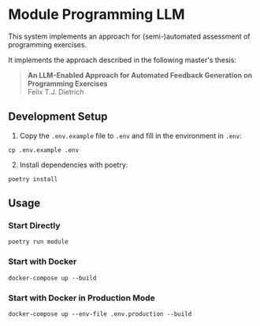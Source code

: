 # Module Programming LLM

This system implements an approach for (semi-)automated assessment of programming exercises.

It implements the approach described in the following master's thesis:
> **An LLM-Enabled Approach for Automated Feedback Generation on Programming Exercises**  
> Felix T.J. Dietrich

## Development Setup

1. Copy the `.env.example` file to `.env` and fill in the environment in `.env`:

```
cp .env.example .env
```

2. Install dependencies with poetry:

```
poetry install
```

## Usage

### Start Directly

`poetry run module`

### Start with Docker

`docker-compose up --build`

### Start with Docker in Production Mode

`docker-compose up --env-file .env.production --build`